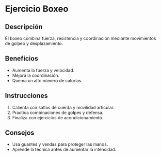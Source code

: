 # Ejercicio Boxeo

## Descripción
El boxeo combina fuerza, resistencia y coordinación mediante movimientos de golpeo y desplazamiento.

## Beneficios
- Aumenta la fuerza y velocidad.
- Mejora la coordinación.
- Quema un alto número de calorías.

## Instrucciones
1. Calienta con saltos de cuerda y movilidad articular.
2. Practica combinaciones de golpes y defensa.
3. Finaliza con ejercicios de acondicionamiento.

## Consejos
- Usa guantes y vendas para proteger las manos.
- Aprende la técnica antes de aumentar la intensidad.
